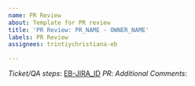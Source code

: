 ```yaml
---
name: PR Review
about: Template for PR review
title: 'PR Review: PR_NAME - OWNER_NAME'
labels: PR Review
assignees: trintiychristiana-eb

---
```


*Ticket/QA steps*: [EB-JIRA_ID](JIRA_URL)
*PR*: 
*Additional Comments*:
